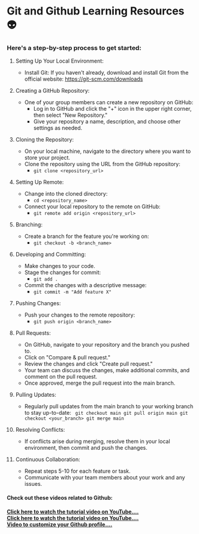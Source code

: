 <h1>Git and Github Learning Resources 👽</h1>
<h3>Here's a step-by-step process to get started:</h3>

1. Setting Up Your Local Environment:
   - Install Git: If you haven't already, download and install Git from the official website: https://git-scm.com/downloads

2. Creating a GitHub Repository:
   - One of your group members can create a new repository on GitHub:
     - Log in to GitHub and click the "+" icon in the upper right corner, then select "New Repository."
     - Give your repository a name, description, and choose other settings as needed.

3. Cloning the Repository:
   - On your local machine, navigate to the directory where you want to store your project.
   - Clone the repository using the URL from the GitHub repository:<br>
     - <code>git clone <repository_url></code>

4. Setting Up Remote:
   - Change into the cloned directory:
       - <code>cd <repository_name></code>
   - Connect your local repository to the remote on GitHub:
       - <code>git remote add origin <repository_url></code>

5. Branching:
   - Create a branch for the feature you're working on:
       - <code>git checkout -b <branch_name></code>

6. Developing and Committing:
   - Make changes to your code.
   - Stage the changes for commit:
       - <code>git add .</code>
   - Commit the changes with a descriptive message:
       - <code>git commit -m "Add feature X"</code>

7. Pushing Changes:
   - Push your changes to the remote repository:
       - <code>git push origin <branch_name></code>

8. Pull Requests:
   - On GitHub, navigate to your repository and the branch you pushed to.
   - Click on "Compare & pull request."
   - Review the changes and click "Create pull request."
   - Your team can discuss the changes, make additional commits, and comment on the pull request.
   - Once approved, merge the pull request into the main branch.
  
9. Pulling Updates:
   - Regularly pull updates from the main branch to your working branch to stay up-to-date:
     <code>
       git checkout main
       git pull origin main
       git checkout <your_branch>
       git merge main
     </code>

10. Resolving Conflicts:
    - If conflicts arise during merging, resolve them in your local environment, then commit and push the   changes.

11. Continuous Collaboration:
    - Repeat steps 5-10 for each feature or task.
    - Communicate with your team members about your work and any issues.

<h4>Check out these videos related to Github:<h4>

[Click here to watch the tutorial video on YouTube....](https://youtu.be/0M51U-pEJD4)
<br>
[Click here to watch the tutorial video on YouTube....](https://youtu.be/k5D37W6h56o)
<br>
[Video to customize your Github profile....](https://youtu.be/G-EGDH50hGE)
